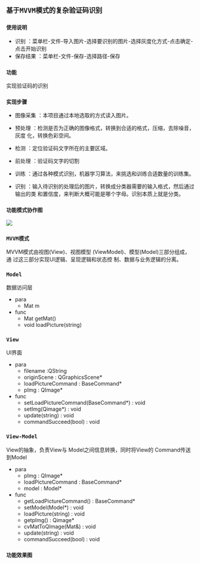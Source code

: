 ## `基于MVVM模式的复杂验证码识别`
### `使用说明`
* 识别 ：菜单栏-文件-导入图片-选择要识别的图片-选择灰度化方式-点击确定-点击开始识别
* 保存结果 ：菜单栏-文件-保存-选择路径-保存
### `功能`
实现验证码的识别

### `实现步骤`
* 图像采集 ：本项目通过本地选取的方式读入图片。
    
* 预处理 ：检测是否为正确的图像格式，转换到合适的格式，压缩，去除噪音，灰度
化，转换色彩空间。
    
* 检测 ：定位验证码文字所在的主要区域。
    
* 前处理 ：验证码文字的切割
    
* 训练 ：通过各种模式识别，机器学习算法，来挑选和训练合适数量的训练集。
    
* 识别 ：输入待识别的处理后的图片，转换成分类器需要的输入格式，然后通过输出的类
和置信度，来判断大概可能是哪个字母。识别本质上就是分类。
### `功能模式协作图`
![](https://github.com/cubeFUN/Sum/blob/master/img/Frame.jpg)
### `MVVM模式`
MVVM模式由视图(View)、视图模型 (ViewModel)、模型(Model)三部分组成，通 过这三部分实现UI逻辑、呈现逻辑和状态控 制、数据与业务逻辑的分离。 
### `Model`
数据访问层
* para
    * Mat m
* func
    * Mat getMat()
    * void loadPicture(string)

### `View`
UI界面
* para
    * filename :QString
    * originScene : QGraphicsScene*
    * loadPictureCommand : BaseCommand*
    * pImg : QImage*
* func
    * setLoadPictureCommand(BaseCommand*) : void
    * setImg(Qimage*) : void
    * update(string) : void
    * commandSucceed(bool) : void

### `View-Model`
View的抽象，负责View与 Model之间信息转换，同时将View的 Command传送到Model
* para
    * pImg : QImage*
    * loadPictureCommand : BaseCommand*
    * model : Model*
* func
    * getLoadPictureCommand() : BaseCommand*
    * setModel(Model*) : void
    * loadPicture(string) : void
    * getpImg() : Qimage*
    * cvMatToQImage(Mat&) : void
    * update(string) : void
    * commandSucceed(bool) : void
### `功能效果图`


